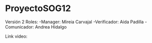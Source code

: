 # ProyectoSOG12
Versión 2
Roles:
-Manager: Mireia Carvajal
-Verificador: Aida Padilla
-Comunicador: Andrea Hidalgo

Link video:
